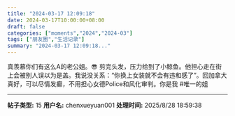 ```yaml
---
title: "2024-03-17 12:09:18"
date: 2024-03-17T10:00:00+08:00
draft: false
categories: ["moments","2024","2024-03"]
tags: ["朋友圈","生活记录"]
summary: "2024-03-17 12:09:18..."
---
```


真羡慕你们有这么A的老公姐。😎
​
​剪完头发，压力给到了小鲸鱼。他担心走在街上会被别人误以为是盖。我说没关系：“你换上女装就不会有违和感了”。回加拿大真好，可以尽情发癫，不用担心女德Police和风化审判。
​
你是我 ​#唯一的姐

---

**帖子类型:** 15
**用户名:** chenxueyuan001
**处理时间:** 2025/8/28 18:59:38